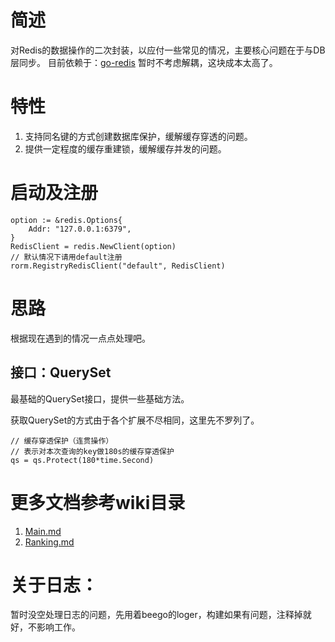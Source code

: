 # 简述

对Redis的数据操作的二次封装，以应付一些常见的情况，主要核心问题在于与DB层同步。
目前依赖于：[go-redis](https://github.com/go-redis/redis)
暂时不考虑解耦，这块成本太高了。

# 特性

1. 支持同名键的方式创建数据库保护，缓解缓存穿透的问题。
1. 提供一定程度的缓存重建锁，缓解缓存并发的问题。

# 启动及注册

```golang
option := &redis.Options{
	Addr: "127.0.0.1:6379",
}
RedisClient = redis.NewClient(option)
// 默认情况下请用default注册
rorm.RegistryRedisClient("default", RedisClient)
```

# 思路

根据现在遇到的情况一点点处理吧。

## 接口：QuerySet

最基础的QuerySet接口，提供一些基础方法。

获取QuerySet的方式由于各个扩展不尽相同，这里先不罗列了。

```golang
// 缓存穿透保护（连贯操作）
// 表示对本次查询的key做180s的缓存穿透保护
qs = qs.Protect(180*time.Second)
```

# 更多文档参考wiki目录

1. [Main.md](./wiki/1.Main.md)
2. [Ranking.md](./wiki/2.Ranking.md)

# 关于日志：

暂时没空处理日志的问题，先用着beego的loger，构建如果有问题，注释掉就好，不影响工作。